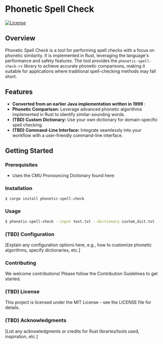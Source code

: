 # Phonetic Spell Check

[![License](https://img.shields.io/badge/License-MIT-blue.svg)](LICENSE)

## Overview

Phonetic Spell Check is a tool for performing spell checks with a focus on phonetic similarity. It is implemented in Rust, leveraging the language's performance and safety features. The tool provides the `phonetic-spell-check-rs` library to achieve accurate phonetic comparisons, making it suitable for applications where traditional spell-checking methods may fall short.

## Features
- **Converted from an earlier Java implementation written in 1999** : 
- **Phonetic Comparison:** Leverage advanced phonetic algorithms implemented in Rust to identify similar-sounding words.
- **(TBD) Custom Dictionary:** Use your own dictionary for domain-specific spell checking.
- **(TBD) Command-Line Interface:** Integrate seamlessly into your workflow with a user-friendly command-line interface.

## Getting Started

### Prerequisites

- Uses the CMU Pronouncing Dictionary found here: 

### Installation

```bash
$ cargo install phonetic-spell-check

```

### Usage

```bash
$ phonetic-spell-check --input text.txt --dictionary custom_dict.txt
```

### (TBD) Configuration
[Explain any configuration options here, e.g., how to customize phonetic algorithms, specify dictionaries, etc.]

### Contributing
We welcome contributions! Please follow the Contribution Guidelines to get started.

### (TBD) License
This project is licensed under the MIT License - see the LICENSE file for details.

### (TBD) Acknowledgments
[List any acknowledgments or credits for Rust libraries/tools used, inspiration, etc.]